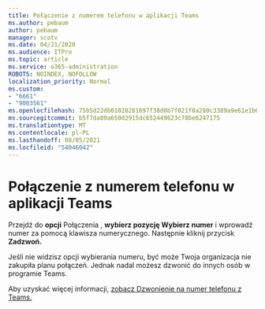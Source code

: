 ```yaml
---
title: Połączenie z numerem telefonu w aplikacji Teams
ms.author: pebaum
author: pebaum
manager: scotv
ms.date: 04/21/2020
ms.audience: ITPro
ms.topic: article
ms.service: o365-administration
ROBOTS: NOINDEX, NOFOLLOW
localization_priority: Normal
ms.custom:
- "6661"
- "9003561"
ms.openlocfilehash: 75b5d22db01020281697f38d0b7f021f8a280c3389a9e61e1b69d9b002cb8d6e
ms.sourcegitcommit: b5f7da89a650d2915dc652449623c78be6247175
ms.translationtype: MT
ms.contentlocale: pl-PL
ms.lasthandoff: 08/05/2021
ms.locfileid: "54046042"
---
```

# <a name="call-a-phone-number-in-teams"></a>Połączenie z numerem telefonu w aplikacji Teams

Przejdź do  **opcji** Połączenia ,  **wybierz pozycję Wybierz numer** i wprowadź numer za pomocą klawisza numerycznego. Następnie kliknij przycisk **Zadzwoń.**

Jeśli nie widzisz opcji wybierania numeru, być może Twoja organizacja nie zakupiła planu połączeń. Jednak nadal możesz dzwonić do innych osób w programie Teams.  

Aby uzyskać więcej informacji, [zobacz Dzwonienie na numer telefonu z Teams.](https://support.microsoft.com/office/20d24ace-2851-4c29-8441-30dd2a5cf078)
